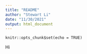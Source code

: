 ```yaml
---
title: "README"
author: "Stewart Li"
date: "11/30/2021"
output: html_document
---
```


```{r setup, include=FALSE}
knitr::opts_chunk$set(echo = TRUE)
```

Hi

















